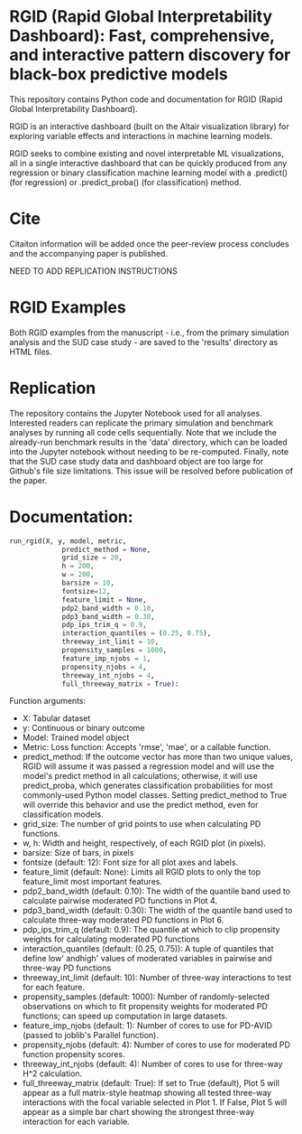 # RGID (Rapid Global Interpretability Dashboard): Fast, comprehensive, and interactive pattern discovery for black-box predictive models
This repository contains Python code and documentation for RGID (Rapid Global Interpretability Dashboard).

RGID is an interactive dashboard (built on the Altair visualization library) for exploring variable effects and interactions in machine learning models. 

RGID seeks to combine existing and novel interpretable ML visualizations, all in a single interactive dashboard that can be quickly produced from any regression or binary classification machine learning model with a .predict() (for regression) or .predict_proba() (for classification) method.

# Cite
Citaiton information will be added once the peer-review process concludes and the accompanying paper is published.

NEED TO ADD REPLICATION INSTRUCTIONS

# RGID Examples
Both RGID examples from the manuscript - i.e., from the primary simulation analysis and the SUD case study - are saved to the 'results' directory as HTML files.

# Replication
The repository contains the Jupyter Notebook used for all analyses. Interested readers can replicate the primary simulation and benchmark analyses by running all code cells sequentially. Note that we include the already-run benchmark results in the 'data' directory, which can be loaded into the Jupyter notebook without needing to be re-computed. Finally, note that the SUD case study data and dashboard object are too large for Github's file size limitations. This issue will be resolved before publication of the paper.

# Documentation:
```python
run_rgid(X, y, model, metric,
             predict_method = None,
             grid_size = 20,
             h = 200,
             w = 200,
             barsize = 10,
             fontsize=12,
             feature_limit = None,
             pdp2_band_width = 0.10, 
             pdp3_band_width = 0.30,
             pdp_ips_trim_q = 0.9, 
             interaction_quantiles = (0.25, 0.75),
             threeway_int_limit = 10,
             propensity_samples = 1000,
             feature_imp_njobs = 1,
             propensity_njobs = 4,
             threeway_int_njobs = 4,
             full_threeway_matrix = True):
``` 
Function arguments:
 - X: Tabular dataset
 - y: Continuous or binary outcome
 - Model: Trained model object
 - Metric: Loss function: Accepts 'rmse', 'mae', or a callable function.
 - predict_method: If the outcome vector has more than two unique values, RGID will assume it was passed a regression model and will use the model's predict method in all calculations; otherwise, it will use predict_proba, which generates classification probabilities for most commonly-used Python model classes. Setting predict_method to True will override this behavior and use the predict method, even for classification models.
 - grid_size: The number of grid points to use when calculating PD functions.
 - w, h: Width and height, respectively, of each RGID plot (in pixels).
 - barsize: Size of bars, in pixels
 - fontsize (default: 12): Font size for all plot axes and labels.
 - feature_limit (default: None): Limits all RGID plots to only the top feature_limit most important features.
 - pdp2_band_width (default: 0.10): The width of the quantile band used to calculate pairwise moderated PD functions in Plot 4.
 - pdp3_band_width (default: 0.30): The width of the quantile band used to calculate three-way moderated PD functions in Plot 6.
 - pdp_ips_trim_q (default: 0.9): The quantile at which to clip propensity weights for calculating moderated PD functions
 - interaction_quantiles (default: (0.25, 0.75)): A tuple of quantiles that define low' andhigh' values of moderated variables in pairwise and three-way PD functions
 - threeway_int_limit (default: 10): Number of three-way interactions to test for each feature.
 - propensity_samples (default: 1000): Number of randomly-selected observations on which to fit propensity weights for moderated PD functions; can speed up computation in large datasets.
 - feature_imp_njobs (default: 1): Number of cores to use for PD-AVID (passed to joblib's Parallel function).
 - propensity_njobs (default: 4): Number of cores to use for moderated PD function propensity scores.
 - threeway_int_njobs (default: 4): Number of cores to use for three-way H^2 calculation.
 - full_threeway_matrix (default: True): If set to True (default), Plot 5 will appear as a full matrix-style heatmap showing all tested three-way interactions with the focal variable selected in Plot 1. If False, Plot 5 will appear as a simple bar chart showing the strongest three-way interaction for each variable. 
 

